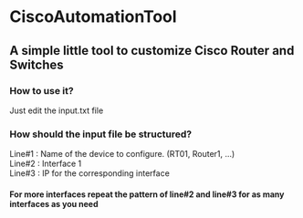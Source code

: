 # CiscoAutomationTool

## A simple little tool to customize Cisco Router and Switches

### How to use it?

Just edit the input.txt file

### How should the input file be structured?

Line#1 : Name of the device to configure. (RT01, Router1, ...)<br>
Line#2 : Interface 1<br>
Line#3 : IP for the corresponding interface<br>

#### For more interfaces repeat the pattern of line#2 and line#3 for as many interfaces as you need
